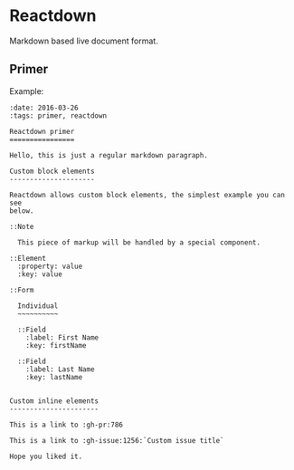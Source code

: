Reactdown
=========

Markdown based live document format.

Primer
------

Example:

    :date: 2016-03-26
    :tags: primer, reactdown

    Reactdown primer
    ================

    Hello, this is just a regular markdown paragraph.

    Custom block elements
    ---------------------

    Reactdown allows custom block elements, the simplest example you can see
    below.

    ::Note

      This piece of markup will be handled by a special component.

    ::Element
      :property: value
      :key: value

    ::Form

      Individual
      ~~~~~~~~~~

      ::Field
        :label: First Name
        :key: firstName

      ::Field
        :label: Last Name
        :key: lastName


    Custom inline elements
    ----------------------

    This is a link to :gh-pr:786

    This is a link to :gh-issue:1256:`Custom issue title`

    Hope you liked it.
